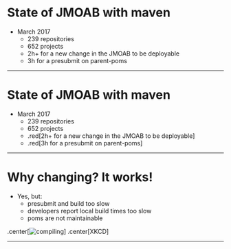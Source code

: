 # State of JMOAB with maven

- March 2017
  - 239 repositories
  - 652 projects
  - 2h+ for a new change in the JMOAB to be deployable
  - 3h for a presubmit on parent-poms

---
# State of JMOAB with maven

- March 2017
  - 239 repositories
  - 652 projects
  - .red[2h+ for a new change in the JMOAB to be deployable]
  - .red[3h for a presubmit on parent-poms]

---
# Why changing? It works!

- Yes, but:
  - presubmit and build too slow
  - developers report local build times too slow
  - poms are not maintainable

.center[![compiling](http://imageproxy-app.marathon-par.central.criteo.preprod/img/img?m=2&w=413&h=300&debug=1&partner=-1&u=https%3A%2F%2Fimgs.xkcd.com%2Fcomics%2Fcompiling.png&r=0&dpa=0&ups=0&c=0&p=0&q=80&v=1&s=thS9MsrM5KAuuwSZ3uhJ0keX)]
.center[XKCD]

---
